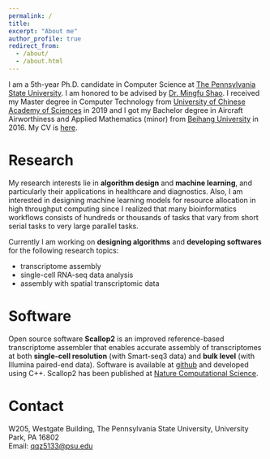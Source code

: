 ```yaml
---
permalink: /
title: 
excerpt: "About me"
author_profile: true
redirect_from: 
  - /about/
  - /about.html
---
```


I am a 5th-year Ph.D. candidate in Computer Science at [The Pennsylvania State University](https://www.psu.edu/). I am honored to be advised by [Dr. Mingfu Shao](https://sites.psu.edu/mxs2589/). I received my Master degree in Computer Technology from [University of Chinese Academy of Sciences](https://english.cas.cn/) in 2019 and I got my Bachelor degree in Aircraft Airworthiness and Applied Mathematics (minor) from [Beihang University](https://ev.buaa.edu.cn/) in 2016. My CV is [here](http://QiminZhang77.github.io/files/QiminZhang_resume.pdf).

Research
======
My research interests lie in **algorithm design** and **machine learning**, and particularly their applications in healthcare and diagnostics. Also, I am interested in designing machine learning models for resource allocation in high throughput computing since I realized that many bioinformatics workflows consists of hundreds or thousands of tasks that vary from short serial tasks to very large parallel tasks. 

Currently I am working on **designing algorithms** and **developing softwares** for the following research topics:
- transcriptome assembly
- single-cell RNA-seq data analysis
- assembly with spatial transcriptomic data 

Software
======
Open source software **Scallop2** is an improved reference-based transcriptome assembler that enables accurate assembly of transcriptomes at both **single-cell resolution** (with Smart-seq3 data) and **bulk level** (with Illumina paired-end data). Software is available at [github](https://github.com/Shao-Group/scallop2) and developed using C++. Scallop2 has been published at [Nature Computational Science](https://rdcu.be/cJ0Oa). 

Contact
======
W205, Westgate Building, The Pennsylvania State University, University Park, PA 16802 \
Email: qqz5133@psu.edu
